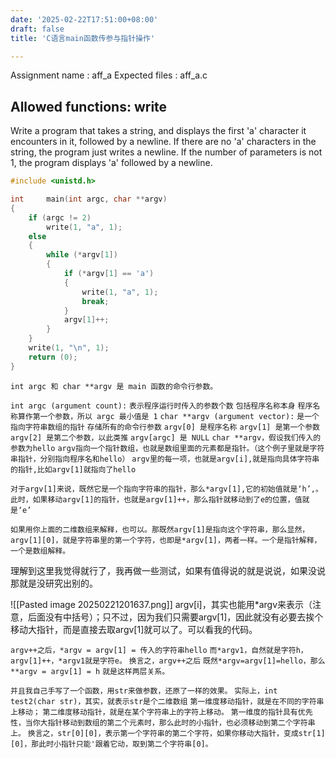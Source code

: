 ```yaml
---
date: '2025-02-22T17:51:00+08:00'
draft: false
title: 'C语言main函数传参与指针操作'

---
```


Assignment name  : aff_a
Expected files   : aff_a.c

Allowed functions: write
--------------------------------------------------------------------------------

Write a program that takes a string, and displays the first 'a' character it
encounters in it, followed by a newline. If there are no 'a' characters in the
string, the program just writes a newline. If the number of parameters is not
1, the program displays 'a' followed by a newline.
```c
#include <unistd.h>

int		main(int argc, char **argv)
{
	if (argc != 2)
		write(1, "a", 1);
	else
	{
		while (*argv[1])
		{
			if (*argv[1] == 'a')
			{
				write(1, "a", 1);
				break;
			}
			argv[1]++;
		}
	}
	write(1, "\n", 1);
	return (0);
}
```
`int argc 和 char **argv 是 main 函数的命令行参数。`

`int argc (argument count):`
`表示程序运行时传入的参数个数`
`包括程序名称本身`
`程序名称算作第一个参数，所以 argc 最小值是 1`
`char **argv (argument vector):`
`是一个指向字符串数组的指针`
`存储所有的命令行参数`
`argv[0] 是程序名称`
`argv[1] 是第一个参数`
`argv[2] 是第二个参数，以此类推`
`argv[argc] 是 NULL`
`char **argv，假设我们传入的参数为hello`
`argv指向一个指针数组，也就是数组里面的元素都是指针。（这个例子里就是字符串指针，分别指向程序名和hello）`
`argv里的每一项，也就是argv[i],就是指向具体字符串的指针,比如argv[1]就指向了hello`

`对于argv[1]来说，既然它是一个指向字符串的指针，那么*argv[1],它的初始值就是‘h’,。`
`此时，如果移动argv[1]的指针，也就是argv[1]++，那么指针就移动到了e的位置，值就是‘e’`

`如果用你上面的二维数组来解释，也可以。那既然argv[1]是指向这个字符串，那么显然，argv[1][0]，就是字符串里的第一个字符，也即是*argv[1]，两者一样。一个是指针解释，一个是数组解释。`

理解到这里我觉得就行了，我再做一些测试，如果有值得说的就是说说，如果没说那就是没研究出别的。

![[Pasted image 20250221201637.png]]
argv[i]，其实也能用*argv来表示（注意，后面没有中括号）；只不过，因为我们只需要argv[1]，因此就没有必要去挨个移动大指针，而是直接去取argv[1]就可以了。可以看我的代码。

`argv++之后，*argv = argv[1] = 传入的字符串hello`
`而*argv1，自然就是字符h，argv[1]++，*argv1就是字符e。`
`换言之，argv++之后`
`既然*argv=argv[1]=hello，那么**argv = argv[1] = h`
`就是这样两层关系。`

`并且我自己手写了一个函数，用str来做参数，还原了一样的效果。`
`实际上，int test2(char str)，其实，就表示str是个二维数组`
`第一维度移动指针，就是在不同的字符串上移动；`
`第二维度移动指针，就是在某个字符串上的字符上移动。`
`第一维度的指针具有优先性，当你大指针移动到数组的第二个元素时，那么此时的小指针，也必须移动到第二个字符串上。`
`换言之，str[0][0]，表示第一个字符串的第二个字符，如果你移动大指针，变成str[1][0]，那此时小指针只能'跟着它动，取到第二个字符串[0]。`
